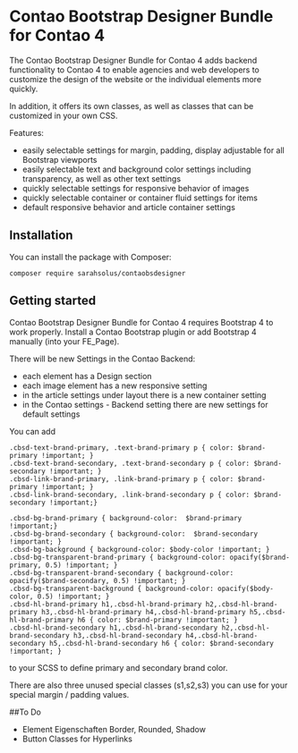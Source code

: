 # Contao Bootstrap Designer Bundle for Contao 4

The Contao Bootstrap Designer Bundle for Contao 4 adds backend functionality to Contao 4 to enable agencies and web developers to customize the design of the website or the individual elements more quickly.

In addition, it offers its own classes, as well as classes that can be customized in your own CSS.

Features:
- easily selectable settings for margin, padding, display adjustable for all Bootstrap viewports
- easily selectable text and background color settings including transparency, as well as other text settings
- quickly selectable settings for responsive behavior of images
- quickly selectable container or container fluid settings for items
- default responsive behavior and article container settings

## Installation

You can install the package with Composer:

```
composer require sarahsolus/contaobsdesigner
```

## Getting started

Contao Bootstrap Designer Bundle for Contao 4 requires Bootstrap 4 to work properly.
Install a Contao Bootstrap plugin or add Bootstrap 4 manually (into your FE_Page).

There will be new Settings in the Contao Backend:

- each element has a Design section
- each image element has a new responsive setting
- in the article settings under layout there is a new container setting
- in the Contao settings - Backend setting there are new settings for default settings

You can add

```
.cbsd-text-brand-primary, .text-brand-primary p { color: $brand-primary !important; }
.cbsd-text-brand-secondary, .text-brand-secondary p { color: $brand-secondary !important; }
.cbsd-link-brand-primary, .link-brand-primary p { color: $brand-primary !important; }
.cbsd-link-brand-secondary, .link-brand-secondary p { color: $brand-secondary !important;}

.cbsd-bg-brand-primary { background-color:  $brand-primary !important;}
.cbsd-bg-brand-secondary { background-color:  $brand-secondary !important; }
.cbsd-bg-background { background-color: $body-color !important; }
.cbsd-bg-transparent-brand-primary { background-color: opacify($brand-primary, 0.5) !important; }
.cbsd-bg-transparent-brand-secondary { background-color: opacify($brand-secondary, 0.5) !important; }
.cbsd-bg-transparent-background { background-color: opacify($body-color, 0.5) !important; }
.cbsd-hl-brand-primary h1,.cbsd-hl-brand-primary h2,.cbsd-hl-brand-primary h3,.cbsd-hl-brand-primary h4,.cbsd-hl-brand-primary h5,.cbsd-hl-brand-primary h6 { color: $brand-primary !important; }
.cbsd-hl-brand-secondary h1,.cbsd-hl-brand-secondary h2,.cbsd-hl-brand-secondary h3,.cbsd-hl-brand-secondary h4,.cbsd-hl-brand-secondary h5,.cbsd-hl-brand-secondary h6 { color: $brand-secondary !important; }
```

to your SCSS to define primary and secondary brand color.

There are also three unused special classes (s1,s2,s3) you can use for your special margin / padding values.


##To Do

- Element Eigenschaften Border, Rounded, Shadow
- Button Classes for Hyperlinks













